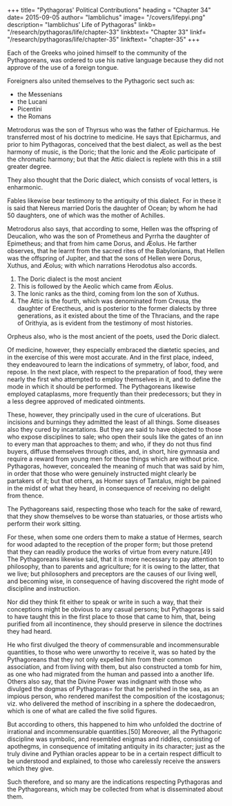 +++
title= "Pythagoras' Political Contributions"
heading = "Chapter 34"
date= 2015-09-05
author= "Iamblichus"
image= "/covers/lifepyi.png"
description= "Iamblichus’ Life of Pythagoras"
linkb= "/research/pythagoras/life/chapter-33"
linkbtext= "Chapter 33"
linkf= "/research/pythagoras/life/chapter-35"
linkftext= "chapter-35"
+++


Each of the Greeks who joined himself to the community of the Pythagoreans, was ordered to use his native language because they did not approve of the use of a foreign tongue. 

Foreigners also united themselves to the Pythagoric sect such as:
- the Messenians
- the Lucani
- Picentini
- the Romans

Metrodorus was the son of Thyrsus who was the father of Epicharmus. He transferred most of his doctrine to medicine. He says that Epicharmus, and prior to him Pythagoras, conceived that the best dialect, as well as the best harmony of music, is the Doric; that the Ionic and the Æolic participate of the chromatic harmony; but that the Attic dialect is replete with this in a still greater degree. 

They also thought that the Doric dialect, which consists of vocal letters, is enharmonic.

Fables likewise bear testimony to the antiquity of this dialect. For in these it is said that Nereus married Doris the daughter of Ocean; by whom he had 50 daughters, one of which was the mother of Achilles. 

Metrodorus also says, that according to some, Hellen was the offspring of Deucalion, who was the son of Prometheus and Pyrrha the daughter of Epimetheus; and that from him came Dorus, and Æolus. He farther observes, that he learnt from the sacred rites of the Babylonians, that Hellen was the offspring of Jupiter, and that the sons of Hellen were Dorus, Xuthus, and Æolus; with which narrations Herodotus also accords. 

<!-- It is difficult, however, for those in more recent times to know accurately, in particulars so ancient, which of these narrations is to be preferred. But it may be collected from each of these histories, that  -->

1. The Doric dialect is the most ancient
2. This is followed by the Aeolic which came from Æolus. 
3. The Ionic ranks as the third, coming from Ion the son of Xuthus. 
4. The Attic is the fourth, which was denominated from Creusa, the daughter of Erectheus, and is posterior to the former dialects by three generations, as it existed about the time of the Thracians, and the rape of Orithyia, as is evident from the testimony of most histories. 

Orpheus also, who is the most ancient of the poets, used the Doric dialect.

Of medicine, however, they especially embraced the diætetic species, and in the exercise of this were most accurate. And in the first place, indeed, they endeavoured to learn the indications of symmetry, of labor, food, and repose. In the next place, with respect to the preparation of food, they were nearly the first who attempted to employ themselves in it, and to define the mode in which it should be performed. The Pythagoreans likewise employed cataplasms, more frequently than their predecessors; but they in a less degree approved of medicated ointments. 

These, however, they principally used in the cure of ulcerations. But incisions and burnings they admitted the least of all things. Some diseases also they cured by incantations. But they are said to have objected to those who expose disciplines to sale; who open their souls like the gates of an inn to every man that approaches to them; and who, if they do not thus find buyers, diffuse themselves through cities, and, in short, hire gymnasia and require a reward from young men for those things which are without price. Pythagoras, however, concealed the meaning of much that was said by him, in order that those who were genuinely instructed might clearly be partakers of it; but that others, as Homer says of Tantalus, might be pained in the midst of what they heard, in consequence of receiving no delight from thence.

The Pythagoreans said, respecting those who teach for the sake of reward, that they show themselves to be worse than statuaries, or those artists who perform their work sitting. 

For these, when some one orders them to make a statue of Hermes, search for wood adapted to the reception of the proper form; but those pretend that they can readily produce the works of virtue from every nature.[49] The Pythagoreans likewise said, that it is more necessary to pay attention to philosophy, than to parents and agriculture; for it is owing to the latter, that we live; but philosophers and preceptors are the causes of our living well, and becoming wise, in consequence of having discovered the right mode of discipline and instruction. 

Nor did they think fit either to speak or write in such a way, that their conceptions might be obvious to any casual persons; but Pythagoras is said to have taught this in the first place to those that came to him, that, being purified from all incontinence, they should preserve in silence the doctrines they had heard. 

He who first divulged the theory of commensurable and incommensurable quantities, to those who were unworthy to receive it, was so hated by the Pythagoreans that they not only expelled him from their common association, and from living with them, but also constructed a tomb for him, as one who had migrated from the human and passed into a another life. Others also say, that the Divine Power was indignant with those who divulged the dogmas of Pythagoras= for that he perished in the sea, as an impious person, who rendered manifest the composition of the icostagonus; viz. who delivered the method of inscribing in a sphere the dodecaedron, which is one of what are called the five solid figures. 

But according to others, this happened to him who unfolded the doctrine of irrational and incommensurable quantities.[50] Moreover, all the Pythagoric discipline was symbolic, and resembled enigmas and riddles, consisting of apothegms, in consequence of imitating antiquity in its character; just as the truly divine and Pythian oracles appear to be in a certain respect difficult to be understood and explained, to those who carelessly receive the answers which they give. 

Such therefore, and so many are the indications respecting Pythagoras and the Pythagoreans, which may be collected from what is disseminated about them.
